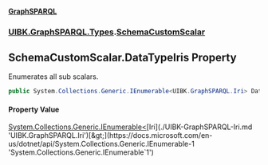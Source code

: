#### [GraphSPARQL](./index.md 'index')
### [UIBK.GraphSPARQL.Types](./UIBK-GraphSPARQL-Types.md 'UIBK.GraphSPARQL.Types').[SchemaCustomScalar](./UIBK-GraphSPARQL-Types-SchemaCustomScalar.md 'UIBK.GraphSPARQL.Types.SchemaCustomScalar')
## SchemaCustomScalar.DataTypeIris Property
Enumerates all sub scalars.  
```csharp
public System.Collections.Generic.IEnumerable<UIBK.GraphSPARQL.Iri> DataTypeIris { get; set; }
```
#### Property Value
[System.Collections.Generic.IEnumerable&lt;](https://docs.microsoft.com/en-us/dotnet/api/System.Collections.Generic.IEnumerable-1 'System.Collections.Generic.IEnumerable`1')[Iri](./UIBK-GraphSPARQL-Iri.md 'UIBK.GraphSPARQL.Iri')[&gt;](https://docs.microsoft.com/en-us/dotnet/api/System.Collections.Generic.IEnumerable-1 'System.Collections.Generic.IEnumerable`1')  
